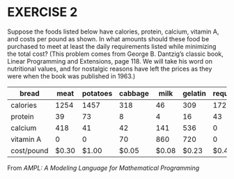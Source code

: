 # EXERCISE 2 #

Suppose the foods listed below have calories, protein, calcium, vitamin A, and costs per
pound as shown. In what amounts should these food be purchased to meet at least the daily
requirements listed while minimizing the total cost? (This problem comes from George B.
Dantzig’s classic book, Linear Programming and Extensions, page 118. We will take his word on
nutritional values, and for nostalgic reasons have left the prices as they were when the book was
published in 1963.)

|bread |meat |potatoes |cabbage |milk |gelatin |required|
|------|-----|---------|--------|-----|--------|--------|
|calories |1254 |1457 |318 |46 |309 |1725 |3000|
|protein |39 |73 |8 |4 |16 |43 |70 g.|
|calcium |418 |41 |42 |141 |536 |0 |800 mg.|
|vitamin A| 0| 0| 70| 860| 720| 0| 500 I.U.|
|cost/pound| $0.30| $1.00| $0.05| $0.08| $0.23| $0.48|

From *AMPL: A Modeling Language for Mathematical Programming*